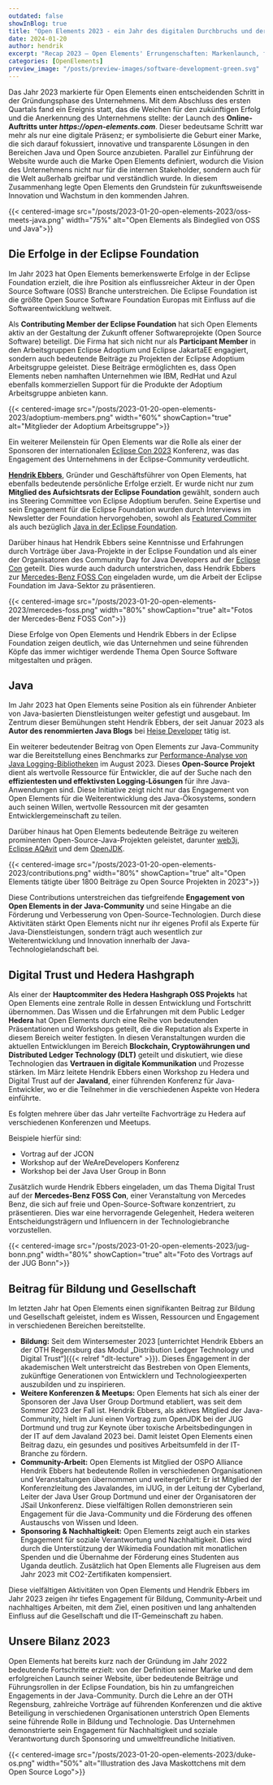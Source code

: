 ```yaml
---
outdated: false
showInBlog: true
title: "Open Elements 2023 - ein Jahr des digitalen Durchbruchs und der Markendefinition"
date: 2024-01-20
author: hendrik
excerpt: "Recap 2023 – Open Elements' Errungenschaften: Markenlaunch, führende Rolle in der Eclipse Foundation, Java-Engagement und nachhaltige Initiativen"
categories: [OpenElements]
preview_image: "/posts/preview-images/software-development-green.svg"
---
```



Das Jahr 2023 markierte für Open Elements einen entscheidenden Schritt in der Gründungsphase des Unternehmens.
Mit dem Abschluss des ersten Quartals fand ein Ereignis statt, das die Weichen für den zukünftigen Erfolg und die
Anerkennung des Unternehmens stellte: der Launch des **Online-Auftritts unter _https://open-elements.com_**.
Dieser bedeutsame Schritt war mehr als nur eine digitale Präsenz; er symbolisierte die Geburt einer Marke, die sich
darauf fokussiert, innovative und transparente Lösungen in den Bereichen Java und Open Source anzubieten.
Parallel zur Einführung der Website wurde auch die Marke Open Elements definiert, wodurch die Vision des Unternehmens
nicht nur für die internen Stakeholder, sondern auch für die Welt außerhalb greifbar und verständlich wurde.
In diesem Zusammenhang legte Open Elements den Grundstein für zukunftsweisende Innovation und Wachstum in den kommenden
Jahren.

{{< centered-image src="/posts/2023-01-20-open-elements-2023/oss-meets-java.png" width="75%" alt="Open Elements als Bindeglied von OSS und Java">}}

## Die Erfolge in der Eclipse Foundation

Im Jahr 2023 hat Open Elements bemerkenswerte Erfolge in der Eclipse Foundation erzielt, die ihre Position als
einflussreicher Akteur in der Open Source Software (OSS) Branche unterstreichen.
Die Eclipse Foundation ist die größte Open Source Software Foundation Europas mit Einfluss auf die Softwareentwicklung
weltweit.

Als **Contributing Member der Eclipse Foundation** hat sich Open Elements aktiv an der Gestaltung der Zukunft offener
Softwareprojekte (Open Source Software) beteiligt.
Die Firma hat sich nicht nur als **Participant Member** in den Arbeitsgruppen Eclipse Adoptium und Eclipse JakartaEE
engagiert, sondern auch bedeutende Beiträge zu Projekten der Eclipse Adoptium Arbeitsgruppe geleistet.
Diese Beiträge ermöglichten es, dass Open Elements neben namhaften Unternehmen wie IBM, RedHat und Azul ebenfalls
kommerziellen Support für die Produkte der Adoptium Arbeitsgruppe anbieten kann. 

{{< centered-image src="/posts/2023-01-20-open-elements-2023/adoptium-members.png" width="60%" showCaption="true" alt="Mitglieder der Adoptium Arbeitsgruppe">}}

Ein weiterer Meilenstein für Open Elements war die Rolle als einer der Sponsoren der internationalen 
[Eclipse Con 2023](https://www.eclipsecon.org/2023) Konferenz, was das Engagement des Unternehmens in der
Eclipse-Community verdeutlicht.

[**Hendrik Ebbers**](/about-hendrik/), Gründer und Geschäftsführer von Open Elements, hat ebenfalls bedeutende
persönliche Erfolge erzielt.
Er wurde nicht nur zum **Mitglied des Aufsichtsrats der Eclipse Foundation** gewählt,
sondern auch ins Steering Committee von Eclipse Adoptium berufen.
Seine Expertise und sein Engagement für die Eclipse Foundation wurden durch Interviews im Newsletter der Foundation
hervorgehoben, sowohl als [Featured Commiter](https://newsroom.eclipse.org/eclipse-newsletter/2023/may/committer-profile-hendrik-ebbers?mc_cid=8151d21daf&mc_eid=8fd7271de2)
als auch bezüglich [Java in der Eclipse Foundation](https://newsroom.eclipse.org/eclipse-newsletter/2023/september/eclipse-loves-java-here’s-how-we-got-here?utm_content=266000418&utm_medium=social&utm_source=twitter&hss_channel=tw-615486974).

Darüber hinaus hat Hendrik Ebbers seine Kenntnisse und Erfahrungen durch Vorträge über Java-Projekte in der
Eclipse Foundation und als einer der Organisatoren des Community Day for Java Developers auf der
[Eclipse Con](https://www.eclipsecon.org/2023) geteilt.
Dies wurde auch dadurch unterstrichen, dass Hendrik Ebbers zur
[Mercedes-Benz FOSS Con](https://opensource.mercedes-benz.com/news/recap-foss-convention-2023/) eingeladen wurde,
um die Arbeit der Eclipse Foundation im Java-Sektor zu präsentieren.

{{< centered-image src="/posts/2023-01-20-open-elements-2023/mercedes-foss.png" width="80%" showCaption="true" alt="Fotos der Mercedes-Benz FOSS Con">}}

Diese Erfolge von Open Elements und Hendrik Ebbers in der Eclipse Foundation zeigen deutlich, wie das Unternehmen und
seine führenden Köpfe das immer wichtiger werdende Thema Open Source Software mitgestalten und prägen.

## Java
Im Jahr 2023 hat Open Elements seine Position als ein führender Anbieter von Java-basierten Dienstleistungen weiter
gefestigt und ausgebaut.
Im Zentrum dieser Bemühungen steht Hendrik Ebbers, der seit Januar 2023 als **Autor des renommierten Java Blogs** bei
[Heise Developer](https://www.heise.de/developer/neuigkeiten-von-der-insel-1920360.html) tätig ist.

Ein weiterer bedeutender Beitrag von Open Elements zur Java-Community war die Bereitstellung eines Benchmarks zur
[Performance-Analyse von Java Logging-Bibliotheken](https://github.com/OpenElements/java-logger-benchmark) im August 2023.
Dieses **Open-Source Projekt** dient als wertvolle Ressource für Entwickler, die auf der Suche nach den **effizientesten
und effektivsten Logging-Lösungen** für ihre Java-Anwendungen sind.
Diese Initiative zeigt nicht nur das Engagement von Open Elements für die Weiterentwicklung des Java-Ökosystems, sondern
auch seinen Willen, wertvolle Ressourcen mit der gesamten Entwicklergemeinschaft zu teilen.

Darüber hinaus hat Open Elements bedeutende Beiträge zu weiteren prominenten Open-Source-Java-Projekten geleistet,
darunter [web3j](https://github.com/hyperledger/web3j),
[Eclipse AQAvit](https://projects.eclipse.org/projects/adoptium.aqavit) und dem [OpenJDK](https://github.com/openjdk/jmh).

{{< centered-image src="/posts/2023-01-20-open-elements-2023/contributions.png" width="80%" showCaption="true" alt="Open Elements tätigte über 1800 Beiträge zu Open Source Projekten in 2023">}}

Diese Contributions unterstreichen das tiefgreifende **Engagement von Open Elements in der Java-Community** und seine
Hingabe an die Förderung und Verbesserung von Open-Source-Technologien. Durch diese Aktivitäten stärkt Open Elements
nicht nur ihr eigenes Profil als Experte für Java-Dienstleistungen, sondern trägt auch wesentlich zur Weiterentwicklung
und Innovation innerhalb der Java-Technologielandschaft bei.

## Digital Trust und Hedera Hashgraph

Als einer der **Hauptcommiter des Hedera Hashgraph OSS Projekts** hat Open Elements eine zentrale Rolle in dessen
Entwicklung und Fortschritt übernommen.
Das Wissen und die Erfahrungen mit dem Public Ledger **Hedera** hat Open Elements durch eine Reihe von bedeutenden
Präsentationen und Workshops geteilt, die die Reputation als Experte in diesem Bereich weiter festigten. In diesen
Veranstaltungen wurden die aktuellen Entwicklungen im Bereich **Blockchain, Cryptowährungen und Distributed Ledger 
Technology (DLT)** geteilt und diskutiert, wie diese Technologien das **Vertrauen in digitale Kommunikation** und 
Prozesse stärken.
Im März leitete Hendrik Ebbers einen Workshop zu Hedera und Digital Trust auf der **Javaland**, einer führenden
Konferenz für Java-Entwickler, wo er die Teilnehmer in die verschiedenen Aspekte von Hedera einführte. 

Es folgten mehrere über das Jahr verteilte Fachvorträge zu Hedera auf verschiedenen Konferenzen und Meetups.

Beispiele hierfür sind:

- Vortrag auf der JCON
- Workshop auf der WeAreDevelopers Konferenz
- Workshop bei der Java User Group in Bonn

Zusätzlich wurde Hendrik Ebbers eingeladen, um das Thema Digital Trust auf der **Mercedes-Benz FOSS Con**, einer 
Veranstaltung von Mercedes Benz, die sich auf freie und Open-Source-Software konzentriert, zu präsentieren.
Dies war eine hervorragende Gelegenheit, Hedera weiteren Entscheidungsträgern und Influencern in der Technologiebranche
vorzustellen.

{{< centered-image src="/posts/2023-01-20-open-elements-2023/jug-bonn.png" width="80%" showCaption="true" alt="Foto des Vortrags auf der JUG Bonn">}}

## Beitrag für Bildung und Gesellschaft
Im letzten Jahr hat Open Elements einen signifikanten Beitrag zur Bildung und Gesellschaft geleistet, indem es Wissen,
Ressourcen und Engagement in verschiedenen Bereichen bereitstellte.

- **Bildung:** Seit dem Wintersemester 2023
  [unterrichtet Hendrik Ebbers an der OTH Regensburg das Modul „Distribution Ledger Technology und Digital Trust“]({{< relref "dlt-lecture" >}}).
  Dieses Engagement in der akademischen Welt unterstreicht das Bestreben von Open Elements, zukünftige Generationen
  von Entwicklern und Technologieexperten auszubilden und zu inspirieren.
- **Weitere Konferenzen & Meetups:** Open Elements hat sich als einer der Sponsoren der Java User Group Dortmund
  etabliert, was seit dem Sommer 2023 der Fall ist. Hendrik Ebbers, als aktives Mitglied der Java-Community,
  hielt im Juni einen Vortrag zum OpenJDK bei der JUG Dortmund und trug zur Keynote über toxische Arbeitsbedingungen
  in der IT auf dem Javaland 2023 bei.
  Damit leistet Open Elements einen Beitrag dazu, ein gesundes und positives Arbeitsumfeld in der IT-Branche zu fördern.
- **Community-Arbeit:** Open Elements ist Mitglied der OSPO Alliance
  Hendrik Ebbers hat bedeutende Rollen in verschiedenen Organisationen und Veranstaltungen übernommen und
  weitergeführt: Er ist Mitglied der Konferenzleitung des Javalandes, im iJUG, in der Leitung der Cyberland,
  Leiter der Java User Group Dortmund und einer der Organisatoren der JSail Unkonferenz.
  Diese vielfältigen Rollen demonstrieren sein Engagement für die Java-Community und die Förderung des offenen
  Austauschs von Wissen und Ideen.
- **Sponsoring & Nachhaltigkeit:** Open Elements zeigt auch ein starkes Engagement für soziale Verantwortung und
  Nachhaltigkeit.
  Dies wird durch die Unterstützung der Wikimedia Foundation mit monatlichen Spenden und die Übernahme der Förderung
  eines Studenten aus Uganda deutlich.
  Zusätzlich hat Open Elements alle Flugreisen aus dem Jahr 2023 mit CO2-Zertifikaten kompensiert.

Diese vielfältigen Aktivitäten von Open Elements und Hendrik Ebbers im Jahr 2023 zeigen ihr tiefes Engagement für
Bildung, Community-Arbeit und nachhaltiges Arbeiten, mit dem Ziel, einen positiven und lang anhaltenden Einfluss auf
die Gesellschaft und die IT-Gemeinschaft zu haben.

## Unsere Bilanz 2023
Open Elements hat bereits kurz nach der Gründung im Jahr 2022 bedeutende Fortschritte erzielt:
von der Definition seiner Marke und dem erfolgreichen Launch seiner Website, über bedeutende Beiträge und
Führungsrollen in der Eclipse Foundation, bis hin zu umfangreichen Engagements in der Java-Community.
Durch die Lehre an der OTH Regensburg, zahlreiche Vorträge auf führenden Konferenzen und die aktive Beteiligung in
verschiedenen Organisationen unterstrich Open Elements seine führende Rolle in Bildung und Technologie.
Das Unternehmen demonstrierte sein Engagement für Nachhaltigkeit und soziale Verantwortung durch Sponsoring und
umweltfreundliche Initiativen. 

{{< centered-image src="/posts/2023-01-20-open-elements-2023/duke-os.png" width="50%" alt="Illustration des Java Maskottchens mit dem Open Source Logo">}}
